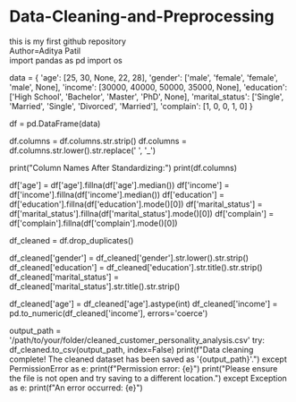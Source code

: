 # Data-Cleaning-and-Preprocessing
this is my first github repository
<br>
Author=Aditya Patil
<br>
import pandas as pd
import os

data = {
    'age': [25, 30, None, 22, 28],
    'gender': ['male', 'female', 'female', 'male', None],
    'income': [30000, 40000, 50000, 35000, None],
    'education': ['High School', 'Bachelor', 'Master', 'PhD', None],
    'marital_status': ['Single', 'Married', 'Single', 'Divorced', 'Married'],
    'complain': [1, 0, 0, 1, 0]
}

df = pd.DataFrame(data)

df.columns = df.columns.str.strip()
df.columns = df.columns.str.lower().str.replace(' ', '_')

print("Column Names After Standardizing:")
print(df.columns)

df['age'] = df['age'].fillna(df['age'].median())
df['income'] = df['income'].fillna(df['income'].median())
df['education'] = df['education'].fillna(df['education'].mode()[0])
df['marital_status'] = df['marital_status'].fillna(df['marital_status'].mode()[0])
df['complain'] = df['complain'].fillna(df['complain'].mode()[0])

df_cleaned = df.drop_duplicates()

df_cleaned['gender'] = df_cleaned['gender'].str.lower().str.strip()
df_cleaned['education'] = df_cleaned['education'].str.title().str.strip()
df_cleaned['marital_status'] = df_cleaned['marital_status'].str.title().str.strip()

df_cleaned['age'] = df_cleaned['age'].astype(int)
df_cleaned['income'] = pd.to_numeric(df_cleaned['income'], errors='coerce')

output_path = '/path/to/your/folder/cleaned_customer_personality_analysis.csv'
try:
    df_cleaned.to_csv(output_path, index=False)
    print(f"Data cleaning complete! The cleaned dataset has been saved as '{output_path}'.")
except PermissionError as e:
    print(f"Permission error: {e}")
    print("Please ensure the file is not open and try saving to a different location.")
except Exception as e:
    print(f"An error occurred: {e}")



